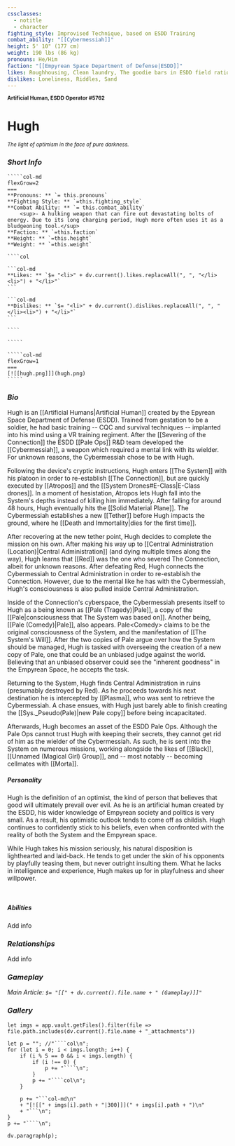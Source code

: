 ```yaml
---
cssclasses:
  - notitle
  - character
fighting_style: Improvised Technique, based on ESDD Training
combat_ability: "[[Cybermessiah]]"
height: 5' 10" (177 cm)
weight: 190 lbs (86 kg)
pronouns: He/Him
faction: "[[Empyrean Space Department of Defense|ESDD]]"
likes: Roughhousing, Clean laundry, The goodie bars in ESDD field rations
dislikes: Loneliness, Riddles, Sand
---
```

<sub>**Artificial Human, ESDD Operator \#5762**</sub>
# Hugh
<sup>*The light of optimism in the face of pure darkness.*</sup>
### *Short Info*
``````col
`````col-md
flexGrow=2
===
**Pronouns: ** `= this.pronouns`
**Fighting Style: ** `=this.fighting_style`
**Combat Ability: ** `= this.combat_ability`
	<sup>- A hulking weapon that can fire out devastating bolts of energy. Due to its long charging period, Hugh more often uses it as a bludgeoning tool.</sup>
**Faction: ** `=this.faction`
**Height: ** `=this.height`
**Weight: ** `=this.weight`

````col

```col-md
**Likes: ** `$= "<li>" + dv.current().likes.replaceAll(", ", "</li><li>") + "</li>"`
```

```col-md
**Dislikes: ** `$= "<li>" + dv.current().dislikes.replaceAll(", ", "</li><li>") + "</li>"`
```

````

`````

`````col-md
flexGrow=1
===
[![[hugh.png]]](hugh.png)
`````

``````

### *Bio*
Hugh is an [[Artificial Humans|Artificial Human]] created by the Epyrean Space Department of Defense (ESDD). Trained from gestation to be a soldier, he had basic training -- CQC and survival techniques -- implanted into his mind using a VR training regiment. After the [[Severing of the Connection]] the ESDD [[Pale Ops]] R&D team developed the [[Cybermessiah]], a weapon which required a mental link with its wielder. For unknown reasons, the Cybermessiah chose to be with Hugh.

Following the device's cryptic instructions, Hugh enters [[The System]] with his platoon in order to re-establish [[The Connection]], but are quickly executed by [[Atropos]] and the [[System Drones#E-Class|E-Class drones]]. In a moment of hesistation, Atropos lets Hugh fall into the System's depths instead of killing him immediately. After falling for around 48 hours, Hugh eventually hits the [[Solid Material Plane]]. The Cybermessiah establishes a new [[Tether]] before Hugh impacts the ground, where he [[Death and Immortality|dies for the first time]].

After recovering at the new tether point, Hugh decides to complete the mission on his own. After making his way up to [[Central Administration (Location)|Central Administration]] (and dying multiple times along the way), Hugh learns that [[Red]] was the one who severed The Connection, albeit for unknown reasons. After defeating Red, Hugh connects the Cybermessiah to Central Administration in order to re-establish the Connection. However, due to the mental like he has with the Cybermessiah, Hugh's consciousness is also pulled inside Central Administration.

Inside of the Connection's cyberspace, the Cybermessiah presents itself to Hugh as a being known as [[Pale (Tragedy)|Pale<Tragedy>]], a copy of the [[Pale|consciousness that The System was based on]]. Another being, [[Pale (Comedy)|Pale<Comedy>]], also appears. Pale\<Comedy> claims to be the original consciousness of the System, and the manifestation of [[The System's Will]]. After the two copies of Pale argue over how the System should be managed, Hugh is tasked with overseeing the creation of a new copy of Pale, one that could be an unbiased judge against the world. Believing that an unbiased observer could see the "inherent goodness" in the Empyrean Space, he accepts the task.

Returning to the System, Hugh finds Central Administration in ruins (presumably destroyed by Red). As he proceeds towards his next destination he is intercepted by [[Plasma]], who was sent to retrieve the Cybermessiah. A chase ensues, with Hugh just barely able to finish creating the [[Sys._Pseudo(Pale)|new Pale copy]] before being incapacitated.

Afterwards, Hugh becomes an asset of the ESDD Pale Ops. Although the Pale Ops cannot trust Hugh with keeping their secrets, they cannot get rid of him as the wielder of the Cybermessiah. As such, he is sent into the System on numerous missions, working alongside the likes of [[Black]], [[Unnamed (Magical Girl) Group]], and -- most notably -- becoming cellmates with [[Morta]].

##### ***Personality***
Hugh is the definition of an optimist, the kind of person that believes that good will ultimately prevail over evil. As he is an artificial human created by the ESDD, his wider knowledge of Empyrean society and politics is very small. As a result, his optimistic outlook tends to come off as childish. Hugh continues to confidently stick to his beliefs, even when confronted with the reality of both the System and the Empyrean space.

While Hugh takes his mission seriously, his natural disposition is lighthearted and laid-back. He tends to get under the skin of his opponents by playfully teasing them, but never outright insulting them.  What he lacks in intelligence and experience, Hugh makes up for in playfulness and sheer willpower.

<br>

##### ***Abilities***
Add info
<br>

### *Relationships*
Add info
<br>

### *Gameplay*
*Main Article:  `$= "[[" + dv.current().file.name + " (Gameplay)]]"`*
<br>

### ***Gallery***
```dataviewjs
let imgs = app.vault.getFiles().filter(file => file.path.includes(dv.current().file.name + "_attachments"))

let p = ""; //"````col\n";
for (let i = 0; i < imgs.length; i++) {
	if (i % 5 == 0 && i < imgs.length) {
		if (i !== 0) {
			p += "````\n";
		}
		p += "````col\n";
	}
	
	p += "```col-md\n"
	+ "[![[" + imgs[i].path + "|300]]](" + imgs[i].path + ")\n"
	+ "```\n";
}
p += "````\n";

dv.paragraph(p);
```
